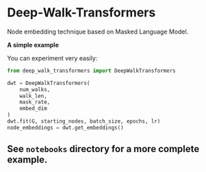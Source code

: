 # Deep-Walk-Transformers
Node embedding technique based on Masked Language Model.

**A simple example**

You can experiment very easily:

```python
from deep_walk_transformers import DeepWalkTransformers

dwt = DeepWalkTransformers(
    num_walks,
    walk_len,
    mask_rate,
    embed_dim
)
dwt.fit(G, starting_nodes, batch_size, epochs, lr)
node_embeddings = dwt.get_embeddings()
```

See `notebooks` directory for a more complete example.
----------------------------------------------------------------
